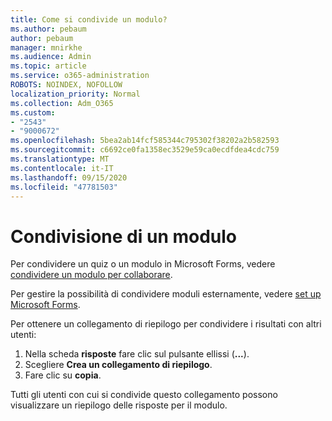```yaml
---
title: Come si condivide un modulo?
ms.author: pebaum
author: pebaum
manager: mnirkhe
ms.audience: Admin
ms.topic: article
ms.service: o365-administration
ROBOTS: NOINDEX, NOFOLLOW
localization_priority: Normal
ms.collection: Adm_O365
ms.custom:
- "2543"
- "9000672"
ms.openlocfilehash: 5bea2ab14fcf585344c795302f38202a2b582593
ms.sourcegitcommit: c6692ce0fa1358ec3529e59ca0ecdfdea4cdc759
ms.translationtype: MT
ms.contentlocale: it-IT
ms.lasthandoff: 09/15/2020
ms.locfileid: "47781503"
---
```

# <a name="share-a-form"></a>Condivisione di un modulo

Per condividere un quiz o un modulo in Microsoft Forms, vedere [condividere un modulo per collaborare](https://support.office.com/article/Share-a-form-to-collaborate-d5bb5cf0-8401-4c15-bb8c-8e108cd7e69b).

Per gestire la possibilità di condividere moduli esternamente, vedere [set up Microsoft Forms](https://support.office.com/article/set-up-microsoft-forms-cc52287a-4550-464d-9a1b-457bf9df2240). 

Per ottenere un collegamento di riepilogo per condividere i risultati con altri utenti:

1. Nella scheda **risposte** fare clic sul pulsante ellissi (**...**).
3. Scegliere **Crea un collegamento di riepilogo**.
4. Fare clic su **copia**.

Tutti gli utenti con cui si condivide questo collegamento possono visualizzare un riepilogo delle risposte per il modulo.